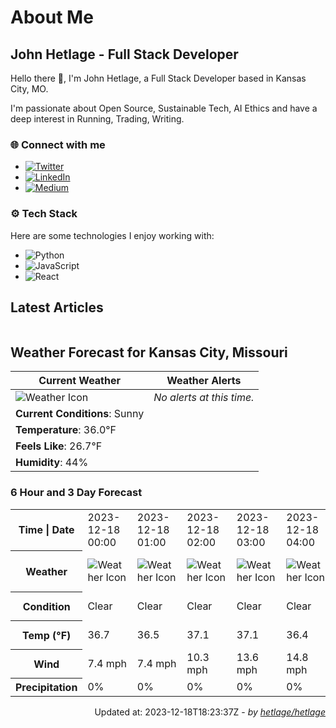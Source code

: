 # About Me

## John Hetlage - Full Stack Developer

Hello there 👋, I'm John Hetlage, a Full Stack Developer based in Kansas City, MO. 

I'm passionate about Open Source, Sustainable Tech, AI Ethics and have a deep interest in Running, Trading, Writing.

### 🌐 Connect with me
- [![Twitter](https://img.shields.io/badge/Twitter-1DA1F2?style=for-the-badge&logo=twitter&logoColor=white)](https://twitter.com/j_hetlage)
- [![LinkedIn](https://img.shields.io/badge/LinkedIn-0077B5?style=for-the-badge&logo=linkedin&logoColor=white)](https://linkedin.com/in/john-hetlage)
- [![Medium](https://img.shields.io/badge/Medium-12100E?style=for-the-badge&logo=medium&logoColor=white)](https://medium.com/@jhetlage)

### ⚙️ Tech Stack
Here are some technologies I enjoy working with:
- ![Python](https://img.shields.io/badge/-Python-05122A?style=flat&logo=Python)
- ![JavaScript](https://img.shields.io/badge/-JavaScript-05122A?style=flat&logo=JavaScript)
- ![React](https://img.shields.io/badge/-React-05122A?style=flat&logo=React)


## Latest Articles

<table>
  <tbody></tbody>
</table>


## Weather Forecast for Kansas City, Missouri

| **Current Weather** | **Weather Alerts** |
|---------------------|--------------------|
| ![Weather Icon](https://cdn.weatherapi.com/weather/64x64/day/113.png) |  _No alerts at this time._  |
| **Current Conditions**: Sunny |  | 
| **Temperature**: 36.0°F |  |
| **Feels Like**: 26.7°F |  |
| **Humidity**: 44% | |

### 6 Hour and 3 Day Forecast

<table>
  <tbody>  
    <tr><th>Time | Date</th><td>2023-12-18 00:00</td><td>2023-12-18 01:00</td><td>2023-12-18 02:00</td><td>2023-12-18 03:00</td><td>2023-12-18 04:00</td><td>2023-12-18 05:00</td><td>2023-12-18</td><td>2023-12-19</td><td>2023-12-20</td></tr>
    <tr><th>Weather</th><td><img src="https://cdn.weatherapi.com/weather/64x64/night/113.png" alt="Weather Icon"></td><td><img src="https://cdn.weatherapi.com/weather/64x64/night/113.png" alt="Weather Icon"></td><td><img src="https://cdn.weatherapi.com/weather/64x64/night/113.png" alt="Weather Icon"></td><td><img src="https://cdn.weatherapi.com/weather/64x64/night/113.png" alt="Weather Icon"></td><td><img src="https://cdn.weatherapi.com/weather/64x64/night/113.png" alt="Weather Icon"></td><td><img src="https://cdn.weatherapi.com/weather/64x64/night/113.png" alt="Weather Icon"></td>
    <td><img src="https://cdn.weatherapi.com/weather/64x64/day/113.png" alt="Weather Icons"</td><td><img src="https://cdn.weatherapi.com/weather/64x64/day/122.png" alt="Weather Icons"</td><td><img src="https://cdn.weatherapi.com/weather/64x64/day/116.png" alt="Weather Icons"</td></tr>
    <tr><th>Condition</th><td>Clear</td><td>Clear</td><td>Clear</td><td>Clear</td><td>Clear</td><td>Clear</td>
    <td>Sunny</td><td>Overcast</td><td>Partly cloudy</td></tr>
    <tr><th>Temp (°F)</th><td>36.7</td><td>36.5</td><td>37.1</td><td>37.1</td><td>36.4</td><td>34.7</td>
    <td>38.6° / 28.9°F</td><td>47.1° / 28.8°F</td><td>53.0° / 41.3°F</td></tr>
    <tr><th>Wind</th><td>7.4 mph</td><td>7.4 mph</td><td>10.3 mph</td><td>13.6 mph</td><td>14.8 mph</td><td>16.1 mph</td>
    <td>16.1 mph</td><td>16.8 mph</td><td>15.0 mph</td></tr>
    <tr><th>Precipitation</th><td>0%</td><td>0%</td><td>0%</td><td>0%</td><td>0%</td><td>0%</td>
    <td>0%</td><td>0%</td><td>0%</td></tr>
  </tbody>
</table>

<div align="right">

Updated at: 2023-12-18T18:23:37Z - *by [hetlage/hetlage](https://github.com/hetlage/hetlage)*

</div>

